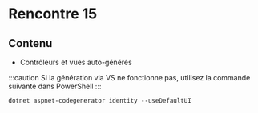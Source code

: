 # Rencontre 15

## Contenu
- Contrôleurs et vues auto-générés


:::caution
Si la génération via VS ne fonctionne pas, utilisez la commande suivante dans PowerShell
:::

`dotnet aspnet-codegenerator identity --useDefaultUI`
